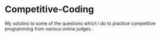 # Competitive-Coding
My solutins to some of the questions which i do to practice competitive programming from various online judges . 
